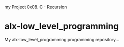  my Project
0x08. C - Recursion
# alx-low_level_programming
My alx-low_level_programming programming repository...
